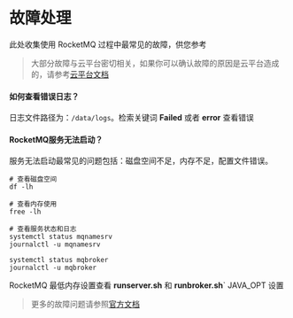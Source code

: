 # 故障处理

此处收集使用 RocketMQ 过程中最常见的故障，供您参考

> 大部分故障与云平台密切相关，如果你可以确认故障的原因是云平台造成的，请参考[云平台文档](https://support.websoft9.com/docs/faq/zh/tech-instance.html)

#### 如何查看错误日志？

日志文件路径为：`/data/logs`。检索关键词 **Failed** 或者 **error** 查看错误

#### RocketMQ服务无法启动？

服务无法启动最常见的问题包括：磁盘空间不足，内存不足，配置文件错误。  

```shell
# 查看磁盘空间
df -lh

# 查看内存使用
free -lh

# 查看服务状态和日志
systemctl status mqnamesrv
journalctl -u mqnamesrv

systemctl status mqbroker
journalctl -u mqbroker
```

RocketMQ 最低内存设置查看 **runserver.sh** 和 **runbroker.sh**` JAVA_OPT 设置


>更多的故障问题请参照[官方文档](http://rocketmq.apache.org/docs/faq/)
